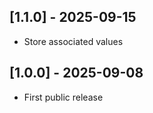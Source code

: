 ## [1.1.0] - 2025-09-15

- Store associated values


## [1.0.0] - 2025-09-08

- First public release